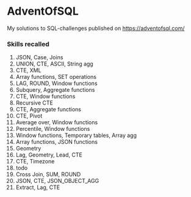 # AdventOfSQL

My solutions to SQL-challenges published on https://adventofsql.com/

### Skills recalled

1. JSON, Case, Joins
2. UNION, CTE, ASCII, String agg
3. CTE, XML
4. Array functions, SET operations
5. LAG, ROUND, Window functions
6. Subquery, Aggregate functions
7. CTE, Window functions
8. Recursive CTE
9. CTE, Aggregate functions
10. CTE, Pivot
11. Average over, Window functions
12. Percentile, Window functions
13. Window functions, Temporary tables, Array agg
14. Array functions, JSON functions
15. Geometry
16. Lag, Geometry, Lead, CTE
17. CTE, Timezone
18. todo
19. Cross Join, SUM, ROUND
20. JSON, CTE, JSON_OBJECT_AGG
21. Extract, Lag, CTE